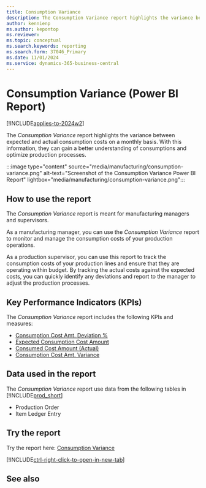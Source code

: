 ```yaml
---
title: Consumption Variance
description: The Consumption Variance report highlights the variance between expected and actual consumption costs on a monthly basis.
author: kennienp
ms.author: kepontop
ms.reviewer:
ms.topic: conceptual
ms.search.keywords: reporting
ms.search.form: 37046_Primary
ms.date: 11/01/2024
ms.service: dynamics-365-business-central
---
```


# Consumption Variance (Power BI Report)

[!INCLUDE[applies-to-2024w2](includes/applies-to-2024w2.md)]

The *Consumption Variance* report highlights the variance between expected and actual consumption costs on a monthly basis. With this information, they can gain a better understanding of consumptions and optimize production processes.

:::image type="content" source="media/manufacturing/consumption-variance.png" alt-text="Screenshot of the Consumption Variance Power BI Report" lightbox="media/manufacturing/consumption-variance.png":::

## How to use the report

The *Consumption Variance* report is meant for manufacturing managers and supervisors.

As a manufacturing manager, you can use the *Consumption Variance* report to monitor and manage the consumption costs of your production operations.

As a production supervisor, you can use this report to track the consumption costs of your production lines and ensure that they are operating within budget. By tracking the actual costs against the expected costs, you can quickly identify any deviations and report to the manager to adjust the production processes.

## Key Performance Indicators (KPIs)

The *Consumption Variance* report includes the following KPIs and measures: 

- [Consumption Cost Amt. Deviation %](manufacturing-powerbi-manufacturing-kpis.md#consumption-cost-amt-deviation-)
- [Expected Consumption Cost Amount](manufacturing-powerbi-manufacturing-kpis.md#expected-consumption-cost-amount)
- [Consumed Cost Amount (Actual)](manufacturing-powerbi-manufacturing-kpis.md#consumed-cost-amount-actual)
- [Consumption Cost Amt. Variance](manufacturing-powerbi-manufacturing-kpis.md#consumption-cost-amt-variance)

## Data used in the report

The *Consumption Variance* report use data from the following tables in [!INCLUDE[prod_short](includes/prod_short.md)]

- Production Order
- Item Ledger Entry
  
## Try the report

Try the report here: [Consumption Variance](https://businesscentral.dynamics.com?page=37046)

[!INCLUDE[ctrl-right-click-to-open-in-new-tab](includes/ctrl-right-click-to-open-in-new-tab.md)]

## See also
